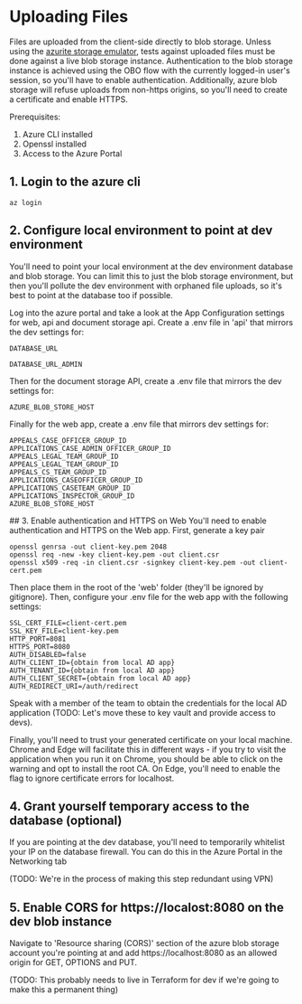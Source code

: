 # Uploading Files

Files are uploaded from the client-side directly to blob storage. Unless using the [azurite storage emulator](./azurite-blob-emulator.md), tests against uploaded files must be done against a live blob storage instance. Authentication to the blob storage instance is achieved using the OBO flow with the currently logged-in user's session, so you'll have to enable authentication. Additionally, azure blob storage will refuse uploads from non-https origins, so you'll need to create a certificate and enable HTTPS.

Prerequisites:

1. Azure CLI installed
2. Openssl installed
3. Access to the Azure Portal

## 1. Login to the azure cli

```
az login
```

## 2. Configure local environment to point at dev environment

You'll need to point your local environment at the dev environment database and blob storage. You can limit this to just the blob storage environment, but then you'll pollute the dev environment with orphaned file uploads, so it's best to point at the database too if possible.

Log into the azure portal and take a look at the App Configuration settings for web, api and document storage api. Create a .env file in 'api' that mirrors the dev settings for:

```
DATABASE_URL

DATABASE_URL_ADMIN
```

Then for the document storage API, create a .env file that mirrors the dev settings for:

```
AZURE_BLOB_STORE_HOST
```

Finally for the web app, create a .env file that mirrors dev settings for:

```
APPEALS_CASE_OFFICER_GROUP_ID
APPLICATIONS_CASE_ADMIN_OFFICER_GROUP_ID
APPEALS_LEGAL_TEAM_GROUP_ID
APPEALS_LEGAL_TEAM_GROUP_ID
APPEALS_CS_TEAM_GROUP_ID
APPLICATIONS_CASEOFFICER_GROUP_ID
APPLICATIONS_CASETEAM_GROUP_ID
APPLICATIONS_INSPECTOR_GROUP_ID
AZURE_BLOB_STORE_HOST
```

## 3. Enable authentication and HTTPS on Web
You'll need to enable authentication and HTTPS on the Web app. First, generate a key pair

```
openssl genrsa -out client-key.pem 2048
openssl req -new -key client-key.pem -out client.csr
openssl x509 -req -in client.csr -signkey client-key.pem -out client-cert.pem
```

Then place them in the root of the 'web' folder (they'll be ignored by gitignore). Then, configure your .env file for the web app with the following settings:

```
SSL_CERT_FILE=client-cert.pem
SSL_KEY_FILE=client-key.pem
HTTP_PORT=8081
HTTPS_PORT=8080
AUTH_DISABLED=false
AUTH_CLIENT_ID={obtain from local AD app}
AUTH_TENANT_ID={obtain from local AD app}
AUTH_CLIENT_SECRET={obtain from local AD app}
AUTH_REDIRECT_URI=/auth/redirect
```

Speak with a member of the team to obtain the credentials for the local AD application (TODO: Let's move these to key vault and provide access to devs).

Finally, you'll need to trust your generated certificate on your local machine. Chrome and Edge will facilitate this in different ways - if you try to visit the application when you run it on Chrome, you should be able to click on the warning and opt to install the root CA. On Edge, you'll need to enable the flag to ignore certificate errors for localhost.

## 4. Grant yourself temporary access to the database (optional)

If you are pointing at the dev database, you'll need to temporarily whitelist your IP on the database firewall. You can do this in the Azure Portal in the Networking tab

(TODO: We're in the process of making this step redundant using VPN)

## 5. Enable CORS for https://localost:8080 on the dev blob instance

Navigate to 'Resource sharing (CORS)' section of the azure blob storage account you're pointing at and add https://localhost:8080 as an allowed origin for GET, OPTIONS and PUT.

(TODO: This probably needs to live in Terraform for dev if we're going to make this a permanent thing)
